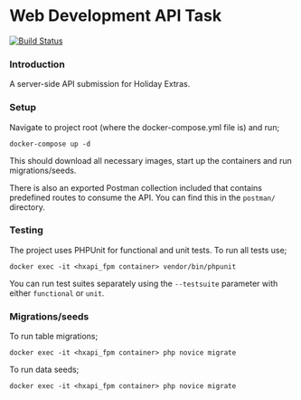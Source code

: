 # Web Development API Task

[![Build Status](https://travis-ci.org/Paradiddley/hx-api.svg?branch=master)](https://travis-ci.org/Paradiddley/hx-api)

### Introduction
A server-side API submission for Holiday Extras.

### Setup
Navigate to project root (where the docker-compose.yml file is) 
and run; 

    docker-compose up -d

This should download all necessary images, start up the 
containers and run migrations/seeds.

There is also an exported Postman collection included that contains
predefined routes to consume the API. You can find this in the 
`postman/` directory.

### Testing
The project uses PHPUnit for functional and unit tests. 
To run all tests use;

    docker exec -it <hxapi_fpm container> vendor/bin/phpunit

You can run test suites separately using the `--testsuite` 
parameter with either `functional` or `unit`.

### Migrations/seeds

To run table migrations;

    docker exec -it <hxapi_fpm container> php novice migrate

To run data seeds;

    docker exec -it <hxapi_fpm container> php novice migrate